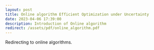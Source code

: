 ```yaml
---
layout: post
title: Online algorithm Efficient Optimization under Uncertainty
date: 2023-04-06 17:39:00
description: Introduction of Online algorithm
redirect: /assets/pdf/online_algorithm.pdf
---
```


Redirecting to online algorithms.
